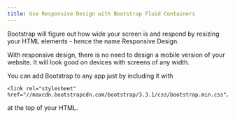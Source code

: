```yaml
---
title: Use Responsive Design with Bootstrap Fluid Containers
---
```

Bootstrap will figure out how wide your screen is and respond by resizing your HTML elements - hence the name Responsive Design.

With responsive design, there is no need to design a mobile version of your website. It will look good on devices with screens of any width.

You can add Bootstrap to any app just by including it with

    <link rel="stylesheet" href="//maxcdn.bootstrapcdn.com/bootstrap/3.3.1/css/bootstrap.min.css"/>

at the top of your HTML.